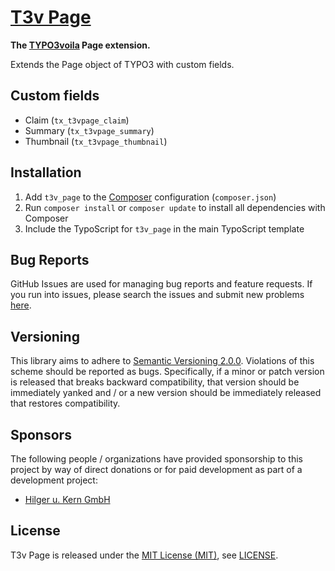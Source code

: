 [T3v Page]
==========

**The [TYPO3voila] Page extension.**

Extends the Page object of TYPO3 with custom fields.

Custom fields
-------------

* Claim (`tx_t3vpage_claim`)
* Summary (`tx_t3vpage_summary`)
* Thumbnail (`tx_t3vpage_thumbnail`)

Installation
------------

1. Add `t3v_page` to the [Composer] configuration (`composer.json`)
2. Run `composer install` or `composer update` to install all dependencies with Composer
3. Include the TypoScript for `t3v_page` in the main TypoScript template

Bug Reports
-----------

GitHub Issues are used for managing bug reports and feature requests. If you run into issues, please search the issues
and submit new problems [here].

Versioning
----------

This library aims to adhere to [Semantic Versioning 2.0.0]. Violations of this scheme should be reported as bugs.
Specifically, if a minor or patch version is released that breaks backward compatibility, that version should be
immediately yanked and / or a new version should be immediately released that restores compatibility.

Sponsors
--------

The following people / organizations have provided sponsorship to this project by way of direct donations or for paid
development as part of a development project:

* [Hilger u. Kern GmbH]

License
-------

T3v Page is released under the [MIT License (MIT)], see [LICENSE].

[Composer]: https://getcomposer.org "Dependency Manager for PHP"
[here]: https://github.com/t3v/t3v_page/issues "GitHub Issue Tracker"
[Hilger u. Kern GmbH]: http://www.hilger-kern.de "Hilger u. Kern GmbH"
[LICENSE]: https://raw.githubusercontent.com/t3v/t3v_page/master/LICENSE "License"
[MIT License (MIT)]: http://opensource.org/licenses/MIT "The MIT License (MIT)"
[Semantic Versioning 2.0.0]: http://semver.org "Semantic Versioning 2.0.0"
[T3v Page]: https://t3v.github.io/t3v_page/ "The TYPO3voila Page extension."
[TYPO3voila]: https://github.com/t3v "“UH LÁLÁ, TYPO3!”"